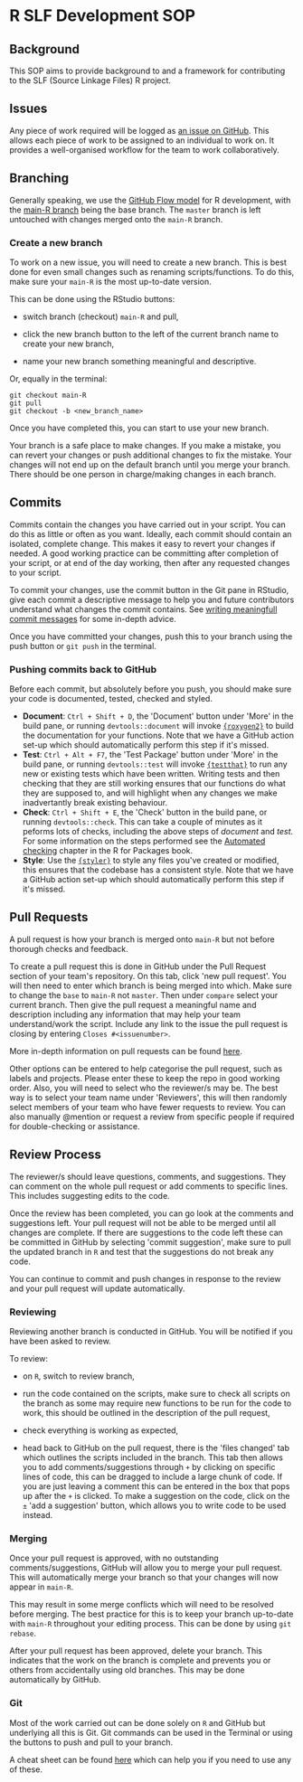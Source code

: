 # R SLF Development SOP

## Background

This SOP aims to provide background to and a framework for contributing to the SLF (Source Linkage Files) R project.

## Issues

Any piece of work required will be logged as [an issue on GitHub](https://github.com/Public-Health-Scotland/source-linkage-files/issues). This allows each piece of work to be assigned to an individual to work on. It provides a well-organised workflow for the team to work collaboratively.

## Branching

Generally speaking, we use the [GitHub Flow model](https://docs.github.com/en/get-started/quickstart/github-flow) for R development, with the [main-R branch](https://github.com/Public-Health-Scotland/source-linkage-files/tree/main-R) being the base branch. The `master` branch is left untouched with changes merged onto the `main-R` branch. 

### Create a new branch

To work on a new issue, you will need to create a new branch. This is best done for even small changes such as renaming scripts/functions. To do this, make sure your `main-R` is the most up-to-date version. 

This can be done using the RStudio buttons:

- switch branch (checkout) `main-R` and pull,

- click the new branch button to the left of the current branch name to create your new branch,

- name your new branch something meaningful and descriptive.

Or, equally in the terminal:

```
git checkout main-R
git pull
git checkout -b <new_branch_name>
```

Once you have completed this, you can start to use your new branch.


Your branch is a safe place to make changes. If you make a mistake, you can revert your changes or push additional changes to fix the mistake. Your changes will not end up on the default branch until you merge your branch. There should be one person in charge/making changes in each branch.


## Commits

Commits contain the changes you have carried out in your script. You can do this as little or often as you want. Ideally, each commit should contain an isolated, complete change. This makes it easy to revert your changes if needed. A good working practice can be committing after completion of your script, or at end of the day working, then after any requested changes to your script.

To commit your changes, use the commit button in the Git pane in RStudio, give each commit a descriptive message to help you and future contributors understand what changes the commit contains. See [writing meaningfull commit messages](https://reflectoring.io/meaningful-commit-messages/) for some in-depth advice.

Once you have committed your changes, push this to your branch using the push button or `git push` in the terminal.

### Pushing commits back to GitHub

Before each commit, but absolutely before you push, you should make sure your code is documented, tested, checked and styled.

- **Document**: `Ctrl + Shift + D`, the 'Document' button under 'More' in the build pane, or running `devtools::document` will invoke [`{roxygen2}`](https://roxygen2.r-lib.org/articles/roxygen2.html) to build the documentation for your functions. Note that we have a GitHub action set-up which should automatically perform this step if it's missed.
- **Test**: `Ctrl + Alt + F7`, the 'Test Package' button under 'More' in the build pane, or running `devtools::test` will invoke [`{testthat}`](https://testthat.r-lib.org/) to run any new or existing tests which have been written. Writing tests and then checking that they are still working ensures that our functions do what they are supposed to, and will highlight when any changes we make inadvertantly break existing behaviour.
- **Check**: `Ctrl + Shift + E`, the 'Check' button in the build pane, or running `devtools::check`. This can take a couple of minutes as it peforms lots of checks, including the above steps of *document* and *test*. For some information on the steps performed see the [Automated checking](https://r-pkgs.org/r-cmd-check.html) chapter in the R for Packages book.
- **Style**: Use the [`{styler}`](https://styler.r-lib.org/) to style any files you've created or modified, this ensures that the codebase has a consistent style. Note that we have a GitHub action set-up which should automatically perform this step if it's missed.


## Pull Requests

A pull request is how your branch is merged onto `main-R` but not before thorough checks and feedback. 

To create a pull request this is done in GitHub under the Pull Request section of your team's repository. On this tab, click 'new pull request'. You will then need to enter which branch is being merged into which. Make sure to change the `base` to `main-R` not `master`. Then under `compare` select your current branch. Then give the pull request a meaningful name and description including any information that may help your team understand/work the script. Include any link to the issue the pull request is closing by entering `Closes #<issuenumber>`. 

More in-depth information on pull requests can be found [here](https://docs.github.com/en/pull-requests/collaborating-with-pull-requests/proposing-changes-to-your-work-with-pull-requests/creating-a-pull-request).

Other options can be entered to help categorise the pull request, such as labels and projects. Please enter these to keep the repo in good working order. Also, you will need to select who the reviewer/s may be. The best way is to select your team name under 'Reviewers', this will then randomly select members of your team who have fewer requests to review. You can also manually @mention or request a review from specific people if required for double-checking or assistance.


## Review Process

The reviewer/s should leave questions, comments, and suggestions. They can comment on the whole pull request or add comments to specific lines. This includes suggesting edits to the code. 

Once the review has been completed, you can go look at the comments and suggestions left. Your pull request will not be able to be merged until all changes are complete. If there are suggestions to the code left these can be committed in GitHub by selecting 'commit suggestion', make sure to pull the updated branch in `R` and test that the suggestions do not break any code.

You can continue to commit and push changes in response to the review and your pull request will update automatically.


### Reviewing

Reviewing another branch is conducted in GitHub. You will be notified if you have been asked to review. 

To review:

- on `R`, switch to review branch,

- run the code contained on the scripts, make sure to check all scripts on the branch as some may require new functions to be run for the code to work, this should be outlined in the description of the pull request,

- check everything is working as expected,

- head back to GitHub on the pull request, there is the 'files changed' tab which outlines the scripts included in the branch. This tab then allows you to add comments/suggestions through `+` by clicking on specific lines of code,  this can be dragged to include a large chunk of code. If you are just leaving a comment this can be entered in the box that pops up after the `+` is clicked. To make a suggestion on the code, click on the `±` 'add a suggestion' button, which allows you to write code to be used instead.


### Merging

Once your pull request is approved, with no outstanding comments/suggestions, GitHub will allow you to merge your pull request. This will automatically merge your branch so that your changes will now appear in `main-R`.

This may result in some merge conflicts which will need to be resolved before merging. The best practice for this is to keep your branch up-to-date with `main-R` throughout your editing process. This can be done by using `git rebase`. 


After your pull request has been approved, delete your branch. This indicates that the work on the branch is complete and prevents you or others from accidentally using old branches. This may be done automatically by GitHub. 


### Git

Most of the work carried out can be done solely on `R` and GitHub but underlying all this is Git. Git commands can be used in the Terminal or using the buttons to push and pull to your branch. 

A cheat sheet can be found [here](https://training.github.com/downloads/github-git-cheat-sheet.pdf) which can help you if you need to use any of these.

